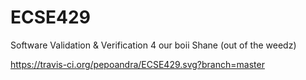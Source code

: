 # ECSE429
Software Validation &amp; Verification 4 our boii Shane (out of the weedz)


https://travis-ci.org/pepoandra/ECSE429.svg?branch=master
